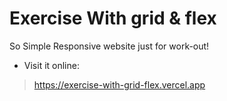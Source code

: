 # Exercise With grid & flex

So Simple Responsive website just for work-out!

- Visit it online:
> https://exercise-with-grid-flex.vercel.app
